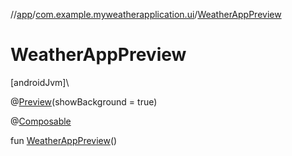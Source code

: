 //[app](../../index.md)/[com.example.myweatherapplication.ui](index.md)/[WeatherAppPreview](-weather-app-preview.md)

# WeatherAppPreview

[androidJvm]\

@[Preview](https://developer.android.com/reference/kotlin/androidx/compose/ui/tooling/preview/Preview.html)(showBackground = true)

@[Composable](https://developer.android.com/reference/kotlin/androidx/compose/runtime/Composable.html)

fun [WeatherAppPreview](-weather-app-preview.md)()
